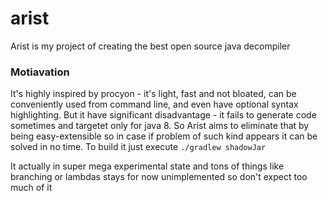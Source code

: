 # arist

Arist is my project of creating the best open source java decompiler

### Motiavation

It's highly inspired by procyon - it's light, fast and not bloated, can be conveniently used from command line, and even have optional syntax highlighting. But it have significant disadvantage - it fails to generate code sometimes and targetet only for java 8. So Arist aims to eliminate that by being easy-extensible so in case if problem of such kind appears it can be solved in no time.
To build it just execute `./gradlew shadowJar`

It actually in super mega experimental state and tons of things like branching or lambdas stays for now unimplemented so don't expect too much of it
